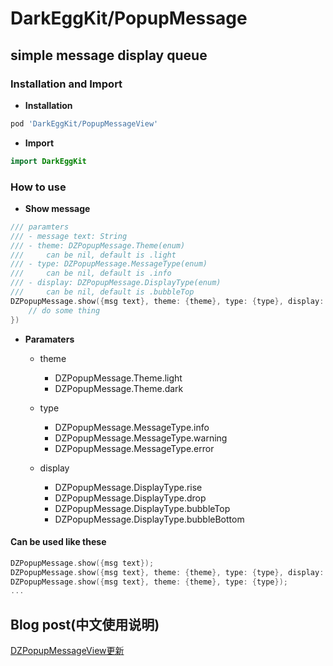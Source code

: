 # DarkEggKit/PopupMessage

## simple message display queue

### Installation and Import

* **Installation**
```ruby
pod 'DarkEggKit/PopupMessageView'
```

* **Import**

```Swift
import DarkEggKit
```

### How to use

* **Show message**

```Swift
/// paramters
/// - message text: String
/// - theme: DZPopupMessage.Theme(enum)
///     can be nil, default is .light
/// - type: DZPopupMessage.MessageType(enum)
///     can be nil, default is .info
/// - display: DZPopupMessage.DisplayType(enum)
///     can be nil, default is .bubbleTop
DZPopupMessage.show({msg text}, theme: {theme}, type: {type}, display: {display}, callback: {
    // do some thing
})
```

* **Paramaters**
    * theme
        - DZPopupMessage.Theme.light
        - DZPopupMessage.Theme.dark
        
    * type
        - DZPopupMessage.MessageType.info
        - DZPopupMessage.MessageType.warning
        - DZPopupMessage.MessageType.error
        
    * display
        - DZPopupMessage.DisplayType.rise
        - DZPopupMessage.DisplayType.drop
        - DZPopupMessage.DisplayType.bubbleTop
        - DZPopupMessage.DisplayType.bubbleBottom

#### Can be used like these

```Swift
DZPopupMessage.show({msg text});
DZPopupMessage.show({msg text}, theme: {theme}, type: {type}, display: {display});
DZPopupMessage.show({msg text}, theme: {theme}, type: {type});
...
```

## Blog post(中文使用说明)
[DZPopupMessageView更新](https://darkzero.me/blog/2019/01/27/dzpopupmessageview%E6%9B%B4%E6%96%B0/)
